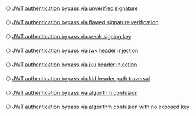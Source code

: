⚪ [JWT authentication bypass via unverified signature](https://portswigger.net/web-security/jwt/lab-jwt-authentication-bypass-via-unverified-signature)


⚪ [JWT authentication bypass via flawed signature verification](https://portswigger.net/web-security/jwt/lab-jwt-authentication-bypass-via-flawed-signature-verification)


⚪ [JWT authentication bypass via weak signing key](https://portswigger.net/web-security/jwt/lab-jwt-authentication-bypass-via-weak-signing-key)


⚪ [JWT authentication bypass via jwk header injection](https://portswigger.net/web-security/jwt/lab-jwt-authentication-bypass-via-jwk-header-injection)


⚪ [JWT authentication bypass via jku header injection](https://portswigger.net/web-security/jwt/lab-jwt-authentication-bypass-via-jku-header-injection)


⚪ [JWT authentication bypass via kid header path traversal](https://portswigger.net/web-security/jwt/lab-jwt-authentication-bypass-via-kid-header-path-traversal)


⚪ [JWT authentication bypass via algorithm confusion](https://portswigger.net/web-security/jwt/algorithm-confusion/lab-jwt-authentication-bypass-via-algorithm-confusion)


⚪ [JWT authentication bypass via algorithm confusion with no exposed key](https://portswigger.net/web-security/jwt/algorithm-confusion/lab-jwt-authentication-bypass-via-algorithm-confusion-with-no-exposed-key)

